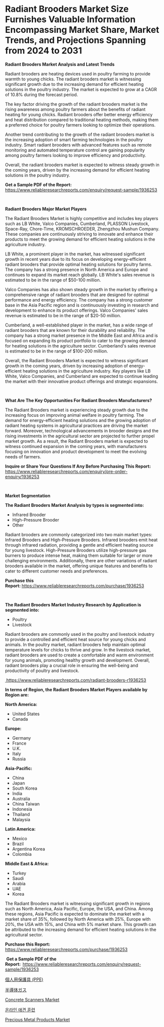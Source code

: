 <p><h1>Radiant Brooders Market Size Furnishes Valuable Information Encompassing Market Share, Market Trends, and Projections Spanning from 2024 to 2031</h1></p><p><strong>Radiant Brooders Market Analysis and Latest Trends</strong></p>
<p><p>Radiant brooders are heating devices used in poultry farming to provide warmth to young chicks. The radiant brooders market is witnessing significant growth due to the increasing demand for efficient heating solutions in the poultry industry. The market is expected to grow at a CAGR of 10.8% during the forecast period.</p><p>The key factor driving the growth of the radiant brooders market is the rising awareness among poultry farmers about the benefits of radiant heating for young chicks. Radiant brooders offer better energy efficiency and heat distribution compared to traditional heating methods, making them a preferred choice for poultry farmers looking to optimize their operations.</p><p>Another trend contributing to the growth of the radiant brooders market is the increasing adoption of smart farming technologies in the poultry industry. Smart radiant brooders with advanced features such as remote monitoring and automated temperature control are gaining popularity among poultry farmers looking to improve efficiency and productivity.</p><p>Overall, the radiant brooders market is expected to witness steady growth in the coming years, driven by the increasing demand for efficient heating solutions in the poultry industry.</p></p>
<p><strong>Get a Sample PDF of the Report:&nbsp;</strong> <a href="https://www.reliableresearchreports.com/enquiry/request-sample/1936253">https://www.reliableresearchreports.com/enquiry/request-sample/1936253</a></p>
<p>&nbsp;</p>
<p><strong>Radiant Brooders Major Market Players</strong></p>
<p><p>The Radiant Brooders Market is highly competitive and includes key players such as LB White, Valco Companies, Cumberland, PLASSON Livestock, Space-Ray, Chore-Time, KROMSCHROEDER, Zhengzhou Mushun Company. These companies are continuously striving to innovate and enhance their products to meet the growing demand for efficient heating solutions in the agriculture industry.</p><p>LB White, a prominent player in the market, has witnessed significant growth in recent years due to its focus on developing energy-efficient radiant brooders that provide optimal heating solutions for poultry farms. The company has a strong presence in North America and Europe and continues to expand its market reach globally. LB White's sales revenue is estimated to be in the range of $50-100 million.</p><p>Valco Companies has also shown steady growth in the market by offering a comprehensive range of radiant brooders that are designed for optimal performance and energy efficiency. The company has a strong customer base in the Asia Pacific region and is continuously investing in research and development to enhance its product offerings. Valco Companies' sales revenue is estimated to be in the range of $20-50 million.</p><p>Cumberland, a well-established player in the market, has a wide range of radiant brooders that are known for their durability and reliability. The company has a strong market presence in the Middle East and Africa and is focused on expanding its product portfolio to cater to the growing demand for heating solutions in the agriculture sector. Cumberland's sales revenue is estimated to be in the range of $100-200 million.</p><p>Overall, the Radiant Brooders Market is expected to witness significant growth in the coming years, driven by increasing adoption of energy-efficient heating solutions in the agriculture industry. Key players like LB White, Valco Companies, and Cumberland are expected to continue leading the market with their innovative product offerings and strategic expansions.</p></p>
<p>&nbsp;</p>
<p><strong>What Are The Key Opportunities For Radiant Brooders Manufacturers?</strong></p>
<p><p>The Radiant Brooders market is experiencing steady growth due to the increasing focus on improving animal welfare in poultry farming. The demand for energy-efficient heating solutions and the growing adoption of radiant heating systems in agricultural practices are driving the market forward. Moreover, technological advancements in brooder designs and the rising investments in the agricultural sector are projected to further propel market growth. As a result, the Radiant Brooders market is expected to witness continued expansion in the coming years, with manufacturers focusing on innovation and product development to meet the evolving needs of farmers.</p></p>
<p><strong>Inquire or Share Your Questions If Any Before Purchasing This Report:</strong> <a href="https://www.reliableresearchreports.com/enquiry/pre-order-enquiry/1936253">https://www.reliableresearchreports.com/enquiry/pre-order-enquiry/1936253</a></p>
<p>&nbsp;</p>
<p><strong>Market Segmentation</strong></p>
<p><strong>The Radiant Brooders Market Analysis by types is segmented into:</strong></p>
<p><ul><li>Infrared Brooder</li><li>High-Pressure Brooder</li><li>Other</li></ul></p>
<p><p>Radiant brooders are commonly categorized into two main market types: Infrared Brooders and High-Pressure Brooders. Infrared brooders emit heat through infrared radiation, providing a gentle and efficient heating source for young livestock. High-Pressure Brooders utilize high-pressure gas burners to produce intense heat, making them suitable for larger or more challenging environments. Additionally, there are other variations of radiant brooders available in the market, offering unique features and benefits to cater to different customer needs and preferences.</p></p>
<p><strong>Purchase this Report:&nbsp;</strong><a href="https://www.reliableresearchreports.com/purchase/1936253">https://www.reliableresearchreports.com/purchase/1936253</a></p>
<p>&nbsp;</p>
<p><strong>The Radiant Brooders Market Industry Research by Application is segmented into:</strong></p>
<p><ul><li>Poultry</li><li>Livestock</li></ul></p>
<p><p>Radiant brooders are commonly used in the poultry and livestock industry to provide a controlled and efficient heat source for young chicks and animals. In the poultry market, radiant brooders help maintain optimal temperature levels for chicks to thrive and grow. In the livestock market, radiant brooders are used to create a comfortable and warm environment for young animals, promoting healthy growth and development. Overall, radiant brooders play a crucial role in ensuring the well-being and productivity of poultry and livestock.</p></p>
<p><a href="https://www.reliableresearchreports.com/radiant-brooders-r1936253">&nbsp;https://www.reliableresearchreports.com/radiant-brooders-r1936253</a></p>
<p><strong>In terms of Region, the Radiant Brooders Market Players available by Region are:</strong></p>
<p>
    <p> <strong> North America: </strong>
        <ul>
            <li>United States</li>
            <li>Canada</li>
        </ul>
        </p> 
    <p> <strong> Europe: </strong>
        <ul>
            <li>Germany</li>
            <li>France</li>
            <li>U.K.</li>
            <li>Italy</li>
            <li>Russia</li>
        </ul>
        </p> 
    <p> <strong> Asia-Pacific: </strong>
        <ul>
            <li>China</li>
            <li>Japan</li>
            <li>South Korea</li>
            <li>India</li>
            <li>Australia</li>
            <li>China Taiwan</li>
            <li>Indonesia</li>
            <li>Thailand</li>
            <li>Malaysia</li>
        </ul>
        </p> 
    <p> <strong> Latin America: </strong>
        <ul>
            <li>Mexico</li>
            <li>Brazil</li>
            <li>Argentina Korea</li>
            <li>Colombia</li>
        </ul>
        </p> 
    <p> <strong> Middle East & Africa: </strong>
        <ul>
            <li>Turkey</li>
            <li>Saudi</li>
            <li>Arabia</li>
            <li>UAE</li>
            <li>Korea</li>
        </ul>
    </p>
    </p>
<p><p>The Radiant Brooders market is witnessing significant growth in regions such as North America, Asia Pacific, Europe, the USA, and China. Among these regions, Asia Pacific is expected to dominate the market with a market share of 35%, followed by North America with 25%, Europe with 20%, the USA with 15%, and China with 5% market share. This growth can be attributed to the increasing demand for efficient heating solutions in the agricultural sector.</p></p>
<p><strong>Purchase this Report: </strong><a href="https://www.reliableresearchreports.com/purchase/1936253">https://www.reliableresearchreports.com/purchase/1936253</a></p>
<p>&nbsp;<strong>Get a Sample PDF of the Report:&nbsp;&nbsp;</strong><a href="https://www.reliableresearchreports.com/enquiry/request-sample/1936253">https://www.reliableresearchreports.com/enquiry/request-sample/1936253</a></p>
<p><strong></strong></p>
<p><p><a href="https://github.com/ddwcuskozol07187/Market-Research-Report-List-1/blob/main/617428027418.md">個人用保護具 (PPE)</a></p><p><a href="https://github.com/marbadji/Market-Research-Report-List-1/blob/main/837615127421.md">半導体ガス</a></p><p><a href="https://github.com/indrystar/Market-Research-Report-List-2/blob/main/concrete-scanners-market.md">Concrete Scanners Market</a></p><p><a href="https://github.com/PercyHagernes9778/Market-Research-Report-List-1/blob/main/130899925129.md">온라인 애견 훈련</a></p><p><a href="https://issuu.com/reportprime-2/docs/precious-metal-products-market-size-2030.pptx">Precious Metal Products Market</a></p></p>